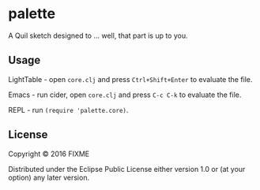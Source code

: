 # palette

A Quil sketch designed to ... well, that part is up to you.

## Usage

LightTable - open `core.clj` and press `Ctrl+Shift+Enter` to evaluate the file.

Emacs - run cider, open `core.clj` and press `C-c C-k` to evaluate the file.

REPL - run `(require 'palette.core)`.

## License

Copyright © 2016 FIXME

Distributed under the Eclipse Public License either version 1.0 or (at
your option) any later version.
